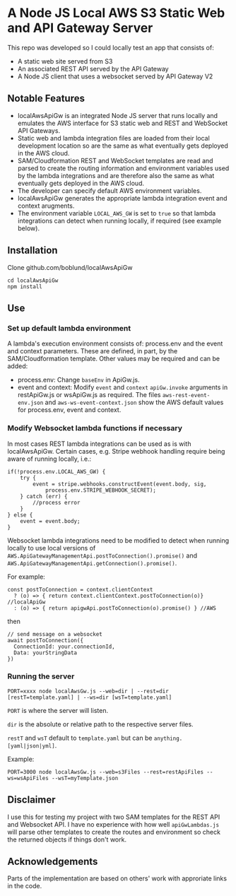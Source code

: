 # A Node JS Local AWS S3 Static Web and API Gateway Server

This repo was developed so I could locally test an app that consists of:
- A static web site served from S3
- An associated REST API served by the API Gateway
- A Node JS client that uses a websocket served by API Gateway V2

## Notable Features

- localAwsApiGw is an integrated Node JS server that runs locally and emulates the AWS interface for S3 static web and REST and WebSocket API Gateways.
- Static web and lambda integration files are loaded from their local development location so are the same as what eventually gets deployed in the AWS cloud.
- SAM/Cloudformation REST and WebSocket templates are read and parsed to create the routing information and environment variables used by the lambda integrations and are therefore also the same as what eventually gets deployed in the AWS cloud.
- The developer can specify default AWS environment variables.
- localAwsApiGw generates the appropriate lambda integration event and context arugments.
- The environment variable ```LOCAL_AWS_GW``` is set to ```true``` so that lambda integrations can detect when running locally, if required (see example below).

## Installation

Clone github.com/boblund/localAwsApiGw

```
cd localAwsApiGw
npm install
```

## Use

### Set up default lambda environment

A lambda's execution environment consists of: process.env and the event and context parameters. These are defined, in part, by the SAM/Cloudformation template. Other values may be required and can be added:
- process.env: Change ```baseEnv``` in ApiGw.js.
- event and context: Modify ```event``` and ```context``` ```apiGw.invoke``` arguments in restApiGw.js or wsApiGw.js as required. The files ```aws-rest-event-env.json``` and ```aws-ws-event-context.json``` show the AWS default values for process.env, event and context.

### Modify Websocket lambda functions if necessary

In most cases REST lambda integrations can be used as is with localAwsApiGw. Certain cases, e.g. Stripe webhook handling require being aware of running locally, i.e.:
```
if(!process.env.LOCAL_AWS_GW) {
	try {
		event = stripe.webhooks.constructEvent(event.body, sig,
			process.env.STRIPE_WEBHOOK_SECRET);
	} catch (err) {
		//process error
	} 
} else {
	event = event.body;
}
```

Websocket lambda integrations need to be modified to detect when running locally to use local versions of
```AWS.ApiGatewayManagementApi.postToConnection().promise()``` and ```AWS.ApiGatewayManagementApi.getConnection().promise()```. 

For example:
```
const postToConnection = context.clientContext
  ? (o) => { return context.clientContext.postToConnection(o)} //localApiGw
  : (o) => { return apigwApi.postToConnection(o).promise() } //AWS
```

then

```
// send message on a websocket
await postToConnection({
  ConnectionId: your.connectionId,
  Data: yourStringData
})
```

### Running the server

```PORT=xxxx node localAwsGw.js --web=dir | --rest=dir [restT=template.yaml] | --ws=dir [wsT=template.yaml]```

```PORT``` is where the server will listen.

```dir``` is the absolute or relative path to the respective server files.

```restT``` and ```wsT``` default to ```template.yaml``` but can be ```anything.[yaml|json|yml]```.

Example:

```
PORT=3000 node localAwsGw.js --web=s3Files --rest=restApiFiles --ws=wsApiFiles --wsT=myTemplate.json
```

## Disclaimer

I use this for testing my project with two SAM templates for the REST API and Websocket API. I have no experience with how well ```apiGwLambdas.js``` will parse other templates to create the routes and environment so check the returned objects if things don't work.

## Acknowledgements

Parts of the implementation are based on others' work with approriate links in the code.
